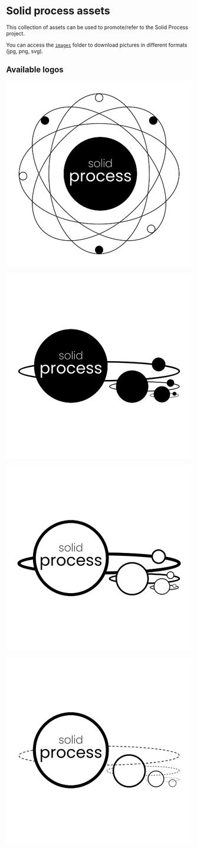 # Solid process assets

This collection of assets can be used to promote/refer to the Solid Process project.

You can access the [`images`](/images) folder to download pictures in different formats (jpg, png, svg).

## Available logos

![Solid Process](/images/jpg/solid-process.jpg)

![Solid Process - Horizontal blank](/images/jpg/solid-process-hb.jpg)

![Solid Process - Horizontal white](/images/jpg/solid-process-hw.jpg)

![Solid Process - Horizontal white 2](/images/jpg/solid-process-hwd.jpg)
